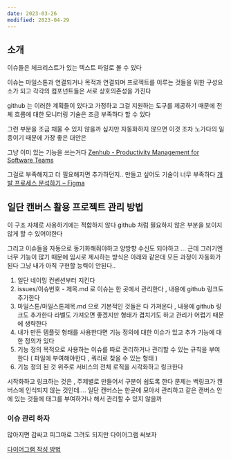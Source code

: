 ```yaml
---
date: 2023-03-26
modified: 2023-04-29
---
```


## 소개

이슈들은 체크리스트가 있는 텍스트 파일로 볼 수 있다

이슈는 마일스톤과 연결되거나 목적과 연결되며
프로젝트를 이루는 것들을 위한 구성요소가 되고
각각의 컴포넌트들은 서로 상호의존성을 가진다

github 는 이러한 계획들이 있다고 가정하고
그걸 지원하는 도구를 제공하기 때문에
전체 흐름에 대한 모니터링 기술은 조금 부족하다 할 수 있다

그런 부분을 조금 채울 수 있지 않을까 싶지만
자동화하지 않으면 이것 조차 노가다의 일종이기 때문에 가장 좋은 대안은

그냥 이미 있는 기능을 쓰는거다
[Zenhub - Productivity Management for Software Teams](https://www.zenhub.com/)

그걸로 부족해지고 더 필요해지면 추가하던지..
만들고 싶어도 기술이 너무 부족하다
[개발 프로세스 분석하기 – Figma](https://www.figma.com/file/ab5xbIvxhmCu8GKO190l7Q/%EA%B0%9C%EB%B0%9C-%ED%94%84%EB%A1%9C%EC%84%B8%EC%8A%A4-%EB%B6%84%EC%84%9D%ED%95%98%EA%B8%B0?node-id=0%3A1&t=PTtaRS1iwjKgAJq0-1)

## 일단 캔버스 활용 프로젝트 관리 방법

이 구조 자체로 사용하기에는 적합하지 않다
github 처럼 필요하지 않은 부분을 보이지 않게 할 수 있어야한다

그리고 이슈들을 자동으로 동기화해줘야하고
양방향 수신도 되야하고 ... 근데 그러기엔 너무 기능이 많기 때문에
임시로 제시하는 방식은 아래와 같은데
모든 과정이 자동화가 된다 그냥 내가 아직 구현할 능력이 안된다..

1. 일단 네이밍 컨벤션부터 지킨다
2. issues/이슈번호 - 제목.md 로 이슈는 한 곳에서 관리한다 , 내용에 github 링크도 추가한다
3. 마일스톤/마일스톤제목.md 으로 기본적인 것들은 다 가져온다 , 내용에 github 링크도 추가한다
	 라벨도 가져오면 좋겠지만 형태가 겹치기도 하고 관리가 어렵기 때문에 생략한다
4. 내가 만든 템플릿 형태를 사용한다면 기능 정의에 대한 이슈가 있고 추가 기능에 대한 정의가 있다
5. 기능 정의 목적으로 사용하는 이슈를 따로 관리하거나 관리할 수 있는 규칙을 부여한다 ( 파일에 부여해야한다 , 쿼리로 찾을 수 있는 형태 )
6. 기능 정의 된 것 위주로 서비스의 전체 로직을 시각화하고 링크한다

시작화하고 링크하는 것은 , 주제별로 만들어서 구분이 쉽도록 한다
문제는 백링크가 캔버스에 인식되지 않는 것인데....
일단 캔버스는 한곳에 모아서 관리하고
같은 캔버스 안에 있는 것들에 태그를 부여하거나 해서 관리할 수 있지 않을까

### 이슈 관리 하자

많아지면 감싸고 피그마로 그려도 되지만 다이어그램 써보자

[다이어그램 작성 방법](obsidian://open?vault=%EC%A0%95%EB%B3%B4%EC%B2%98%EB%A6%AC%EA%B8%B0%EC%82%AC-%EC%98%B5%EC%8B%9C%EB%94%94%EC%96%B8&file=root%2F2-%ED%99%94%EB%A9%B4%20%EC%84%A4%EA%B3%84%2F2-UI%20%EC%84%A4%EA%B3%84%2F2-UML%20%EB%8B%A4%EC%9D%B4%EC%96%B4%EA%B7%B8%EB%9E%A8%2Fmermaid%EB%A1%9C%20%ED%95%98%EB%8A%94%20state%2C%20activity%20%EB%8B%A4%EC%9D%B4%EC%96%B4%EA%B7%B8%EB%9E%A8)
